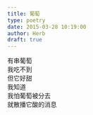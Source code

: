 ```yaml
---  
title: 葡萄  
type: poetry  
date: 2015-03-28 10:19:00  
author: Herb  
draft: true
---  
```

有串葡萄  
我吃不到  
但它好甜  
我知道  
我怕葡萄被分去  
就散播它酸的消息